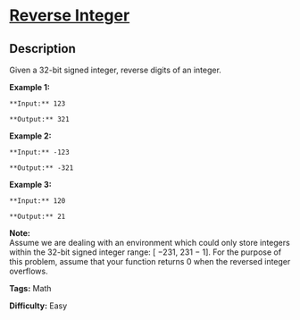 # [Reverse Integer][title]

## Description

Given a 32-bit signed integer, reverse digits of an integer.

**Example 1:**

    
    
    **Input:** 123
    **Output:** 321
    

**Example 2:**

    
    
    **Input:** -123
    **Output:** -321
    

**Example 3:**

    
    
    **Input:** 120
    **Output:** 21
    

**Note:**  
Assume we are dealing with an environment which could only store integers
within the 32-bit signed integer range: [ −231,  231 − 1]. For the purpose of
this problem, assume that your function returns 0 when the reversed integer
overflows.


**Tags:** Math

**Difficulty:** Easy

[title]: https://leetcode.com/problems/reverse-integer
